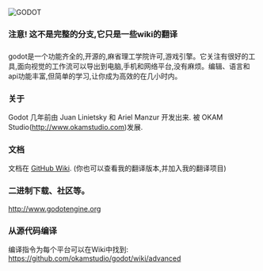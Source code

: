![GODOT](/logo.png)

### 注意! 这不是完整的分支,它只是一些wiki的翻译

### 
godot是一个功能齐全的,开源的,麻省理工学院许可,游戏引擎。它关注有很好的工具,面向视觉的工作流可以导出到电脑,手机和网络平台,没有麻烦。编辑、语言和api功能丰富,但简单的学习,让你成为高效的在几小时内。

### 关于

Godot 几年前由 Juan Linietsky 和 Ariel Manzur 开发出来.
被 OKAM Studio(http://www.okamstudio.com)发展.

### 文档

文档在 [GitHub Wiki](https://github.com/okamstudio/godot/wiki).
(你也可以查看我的翻译版本,并加入我的翻译项目)

### 二进制下载、社区等。

http://www.godotengine.org

### 从源代码编译

编译指令为每个平台可以在Wiki中找到:
https://github.com/okamstudio/godot/wiki/advanced
